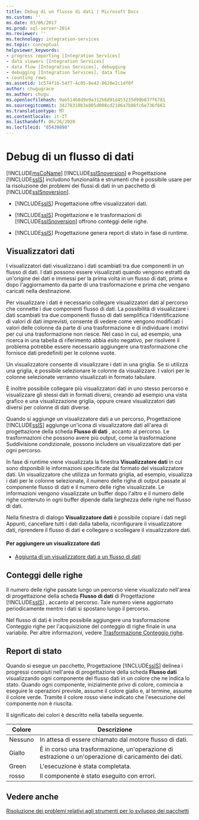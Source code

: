 ```yaml
---
title: Debug di un flusso di dati | Microsoft Docs
ms.custom: ''
ms.date: 03/06/2017
ms.prod: sql-server-2014
ms.reviewer: ''
ms.technology: integration-services
ms.topic: conceptual
helpviewer_keywords:
- progress reporting [Integration Services]
- data viewers [Integration Services]
- data flow [Integration Services], debugging
- debugging [Integration Services], data flow
- counting rows
ms.assetid: 1c574f1b-54f7-4c05-8e42-8620e2c1df0f
author: chugugrace
ms.author: chugu
ms.openlocfilehash: 9ab514b8d9e9a312b6d91d453235d99b837f6781
ms.sourcegitcommit: 34278310b3e005d008cd2106a7b86fc6e736f661
ms.translationtype: MT
ms.contentlocale: it-IT
ms.lasthandoff: 06/26/2020
ms.locfileid: "85439898"
---
```

# <a name="debugging-data-flow"></a>Debug di un flusso di dati
  [!INCLUDE[msCoName](../../includes/msconame-md.md)] [!INCLUDE[ssISnoversion](../../includes/ssisnoversion-md.md)] e Progettazione [!INCLUDE[ssIS](../../includes/ssis-md.md)] includono funzionalità e strumenti che è possibile usare per la risoluzione dei problemi dei flussi di dati in un pacchetto di [!INCLUDE[ssISnoversion](../../includes/ssisnoversion-md.md)].  
  
-   [!INCLUDE[ssIS](../../includes/ssis-md.md)] Progettazione offre visualizzatori dati.  
  
-   [!INCLUDE[ssIS](../../includes/ssis-md.md)] Progettazione e le trasformazioni di [!INCLUDE[ssISnoversion](../../includes/ssisnoversion-md.md)] offrono conteggi delle righe.  
  
-   [!INCLUDE[ssIS](../../includes/ssis-md.md)] Progettazione genera report di stato in fase di runtime.  
  
## <a name="data-viewers"></a>Visualizzatori dati  
 I visualizzatori dati visualizzano i dati scambiati tra due componenti in un flusso di dati. I dati possono essere visualizzati quando vengono estratti da un'origine dei dati e immessi per la prima volta in un flusso di dati, prima e dopo l'aggiornamento da parte di una trasformazione e prima che vengano caricati nella destinazione.  
  
 Per visualizzare i dati è necessario collegare visualizzatori dati al percorso che connette i due componenti flusso di dati. La possibilità di visualizzare i dati scambiati tra due componenti flusso di dati semplifica l'identificazione di valori di dati imprevisti, consente di vedere come vengono modificati i valori delle colonne da parte di una trasformazione e di individuare i motivi per cui una trasformazione non riesce. Nel caso in cui, ad esempio, una ricerca in una tabella di riferimento abbia esito negativo, per risolvere il problema potrebbe essere necessario aggiungere una trasformazione che fornisce dati predefiniti per le colonne vuote.  
  
 Un visualizzatore consente di visualizzare i dati in una griglia. Se si utilizza una griglia, è possibile selezionare le colonne da visualizzare. I valori per le colonne selezionate verranno visualizzati in formato tabulare.  
  
 È inoltre possibile collegare più visualizzatori dati in uno stesso percorso e visualizzare gli stessi dati in formati diversi, creando ad esempio una vista grafico e una visualizzazione griglia, oppure creare visualizzatori dati diversi per colonne di dati diverse.  
  
 Quando si aggiunge un visualizzatore dati a un percorso, Progettazione [!INCLUDE[ssIS](../../includes/ssis-md.md)] aggiunge un'icona di visualizzatore dati all'area di progettazione della scheda **Flusso di dati** , accanto al percorso. Le trasformazioni che possono avere più output, come la trasformazione Suddivisione condizionale, possono includere un visualizzatore dati per ogni percorso.  
  
 In fase di runtime viene visualizzata la finestra **Visualizzatore dati** in cui sono disponibili le informazioni specificate dal formato del visualizzatore dati. Un visualizzatore che utilizza un formato griglia, ad esempio, visualizza i dati per le colonne selezionate, il numero delle righe di output passate al componente flusso di dati e il numero delle righe visualizzate. Le informazioni vengono visualizzate un buffer dopo l'altro e il numero delle righe contenuto in ogni buffer dipende dalla larghezza delle righe nel flusso di dati.  
  
 Nella finestra di dialogo **Visualizzatore dati** è possibile copiare i dati negli Appunti, cancellare tutti i dati dalla tabella, riconfigurare il visualizzatore dati, riprendere il flusso di dati e collegare o scollegare il visualizzatore dati.  
  
#### <a name="to-add-a-data-viewer"></a>Per aggiungere un visualizzatore dati  
  
-   [Aggiunta di un visualizzatore dati a un flusso di dati](../add-a-data-viewer-to-a-data-flow.md)  
  
## <a name="row-counts"></a>Conteggi delle righe  
 Il numero delle righe passate lungo un percorso viene visualizzato nell'area di progettazione della scheda **Flusso di dati** di Progettazione [!INCLUDE[ssIS](../../includes/ssis-md.md)] , accanto al percorso. Tale numero viene aggiornato periodicamente mentre i dati si spostano lungo il percorso.  
  
 Nel flusso di dati è inoltre possibile aggiungere una trasformazione Conteggio righe per l'acquisizione del conteggio di righe finale in una variabile. Per altre informazioni, vedere [Trasformazione Conteggio righe](../data-flow/transformations/row-count-transformation.md).  
  
## <a name="progress-reporting"></a>Report di stato  
 Quando si esegue un pacchetto, Progettazione [!INCLUDE[ssIS](../../includes/ssis-md.md)] delinea i progressi compiuti nell'area di progettazione della scheda **Flusso dati** visualizzando ogni componente del flusso dati in un colore che ne indica lo stato. Quando ogni componente, inizialmente privo di colore, comincia a eseguire le operazioni previste, assume il colore giallo e, al termine, assume il colore verde. Tramite il colore rosso viene indicato che l'esecuzione del componente non è riuscita.  
  
 Il significato dei colori è descritto nella tabella seguente.  
  
|Colore|Descrizione|  
|-----------|-----------------|  
|Nessuno|In attesa di essere chiamato dal motore flusso di dati.|  
|Giallo|È in corso una trasformazione, un'operazione di estrazione o un'operazione di caricamento dei dati.|  
|Green|L'esecuzione è stata completata.|  
|rosso|Il componente è stato eseguito con errori.|  
  
## <a name="see-also"></a>Vedere anche  
 [Risoluzione dei problemi relativi agli strumenti per lo sviluppo dei pacchetti](troubleshooting-tools-for-package-development.md)  
  
  
